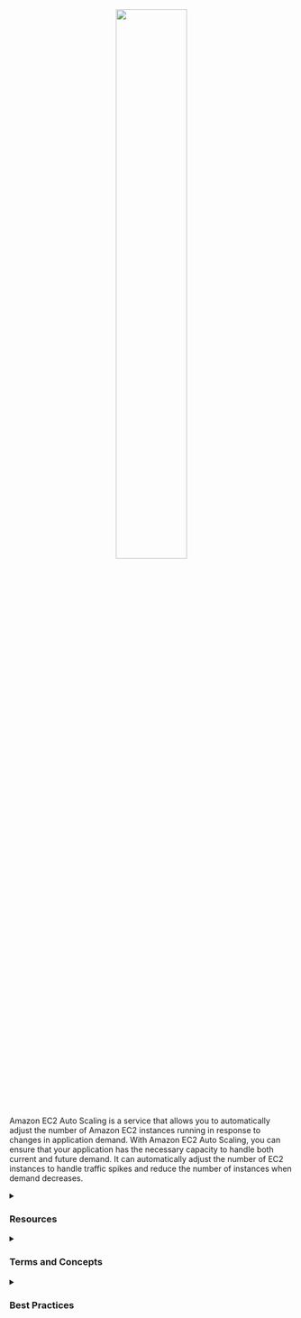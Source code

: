 <div align="center">
  <img src="https://miro.medium.com/v2/resize:fit:1200/1*Xd6ZqCDKUo5Cb79c2jdUxg.png" width="50%">
</div>

Amazon EC2 Auto Scaling is a service that allows you to automatically adjust the number of Amazon EC2 instances running in response to changes in application demand. With Amazon EC2 Auto Scaling, you can ensure that your application has the necessary capacity to handle both current and future demand. It can automatically adjust the number of EC2 instances to handle traffic spikes and reduce the number of instances when demand decreases.
<details><summary><h3>Resources</h3></summary>
<ul>
  <li><b>Elasticity:</b> EC2 Auto Scaling automatically adjusts the number of running instances based on application demand.</li>
<div align="center">
<img src="https://100daysofdevops.com/wp-content/uploads/2019/11/auto-scaling.png" width="50%">
</div>
  <li><b>Scalability:</b> EC2 Auto Scaling helps ensure your application has the necessary capacity to handle both current and future demand.</li>
<div align="center">
<img src="https://docs.amazonaws.cn/en_us/autoscaling/ec2/userguide/images/capacity-example-with-as-diagram.png" width="50%">
</div>
  <li><b>Load balancing:</b> EC2 Auto Scaling works in conjunction with Elastic Load Balancing (ELB) to distribute traffic across EC2 instances.</li>
<div align="center">
<img src="https://media.amazonwebservices.com/blog/2014/elb_auto_scale_instances_2.png" width="50%">
</div>
  <li><b>High availability:</b> EC2 Auto Scaling helps ensure your application is always available, even during traffic spikes.</li>
  <li><b>Integration with other AWS services:</b> EC2 Auto Scaling can easily be integrated with other AWS services, such as Amazon CloudWatch and Amazon SNS.</li>
</ul>
</details>
<details><summary><h3>Terms and Concepts</h3></summary>
<ul>
  <li><b>Auto Scaling groups:</b> An Auto Scaling group is a set of EC2 instances created from a single configuration. The Auto Scaling group is automatically scaled to meet application demand.</li>
  <li><b>Scaling policy:</b> The scaling policy is a set of rules that EC2 Auto Scaling follows to adjust the number of running instances.</li>
  <li><b>Scaling metrics:</b> The scaling metrics are the metrics used by EC2 Auto Scaling to determine when to adjust the number of running instances. Some common metrics include CPU utilization, memory utilization, and number of network connections.</li>
  <li><b>Automatic launch:</b> Automatic launch is the process of automatically creating new EC2 instances in response to application demand.</li>
  <li><b>Automatic termination:</b> Automatic termination is the process of automatically shutting down EC2 instances when they are no longer needed.</li>
</ul>
</details>
<details><summary><h3>Best Practices</h3></summary>

Some best practices for using Amazon EC2 Auto Scaling include:
<ul>
  <li>Defining appropriate scaling policies and alarms to ensure that EC2 instances are added or removed automatically based on application demand.</li>
  <li>Configuring load balancing to distribute traffic across running EC2 instances, ensuring high availability and horizontal scalability.</li>
  <li>Monitoring EC2 instance usage and setting alerts for anomalies or security issues.</li>
  <li>Using configuration options to ensure that EC2 instances have the necessary capacity and resources to handle application demand.</li>
  <li>Automating the deployment of applications on EC2 instances to reduce downtime and ensure consistency across different instances.</li>
</ul>

It is important to remember that Amazon EC2 Auto Scaling is a powerful tool for ensuring application scalability and availability, but its configuration should be careful and well-planned. Additionally, it is important to constantly monitor application performance and adjust scaling policies according to changes in demand and usage.
